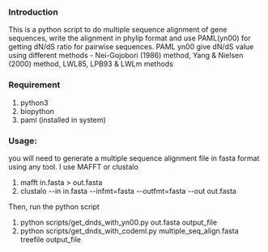 ### Introduction

This is a python script to do multiple sequence alignment of gene sequences, write the alignment in phylip format and use PAML(yn00) for getting dN/dS ratio for pairwise sequences. PAML yn00 give dN/dS value using different methods - Nei-Gojobori (1986) method, Yang & Nielsen (2000) method,  LWL85, LPB93 & LWLm methods

### Requirement

1) python3
2) biopython
3) paml (installed in system)

### Usage:

you will need to generate a multiple sequence alignment file in fasta format using any tool. I use MAFFT or clustalo
1) mafft in.fasta > out.fasta
2) clustalo --in in.fasta --infmt=fasta --outfmt=fasta --out out.fasta

Then, run the python script

1) python scripts/get_dnds_with_yn00.py out.fasta output_file
2) python scripts/get_dnds_with_codeml.py multiple_seq_align.fasta treefile output_file
